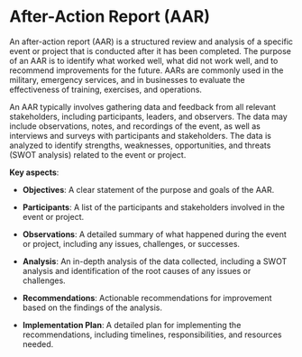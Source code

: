 # After-Action Report (AAR)

An after-action report (AAR) is a structured review and analysis of a specific event or project that is conducted after it has been completed. The purpose of an AAR is to identify what worked well, what did not work well, and to recommend improvements for the future. AARs are commonly used in the military, emergency services, and in businesses to evaluate the effectiveness of training, exercises, and operations.

An AAR typically involves gathering data and feedback from all relevant stakeholders, including participants, leaders, and observers. The data may include observations, notes, and recordings of the event, as well as interviews and surveys with participants and stakeholders. The data is analyzed to identify strengths, weaknesses, opportunities, and threats (SWOT analysis) related to the event or project.

**Key aspects**:

* **Objectives**: A clear statement of the purpose and goals of the AAR.

* **Participants**: A list of the participants and stakeholders involved in the event or project.

* **Observations**: A detailed summary of what happened during the event or project, including any issues, challenges, or successes.

* **Analysis**: An in-depth analysis of the data collected, including a SWOT analysis and identification of the root causes of any issues or challenges.

* **Recommendations**: Actionable recommendations for improvement based on the findings of the analysis.

* **Implementation Plan**: A detailed plan for implementing the recommendations, including timelines, responsibilities, and resources needed.
